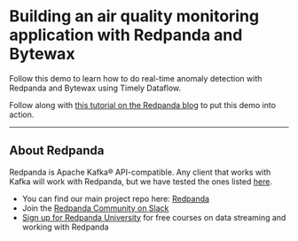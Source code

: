 # Building an air quality monitoring application with Redpanda and Bytewax

Follow this demo to learn how to do real-time anomaly detection with Redpanda and Bytewax using Timely Dataflow.

Follow along with [this tutorial on the Redpanda blog](https://redpanda.com/blog/) to put this demo into action. 

-------------

## About Redpanda 

Redpanda is Apache Kafka® API-compatible. Any client that works with Kafka will work with Redpanda, but we have tested the ones listed [here](https://docs.redpanda.com/docs/reference/faq/#what-clients-do-you-recommend-to-use-with-redpanda).

* You can find our main project repo here: [Redpanda](https://github.com/redpanda-data/redpanda)
* Join the [Redpanda Community on Slack](https://redpanda.com/slack)
* [Sign up for Redpanda University](https://university.redpanda.com/) for free courses on data streaming and working with Redpanda

